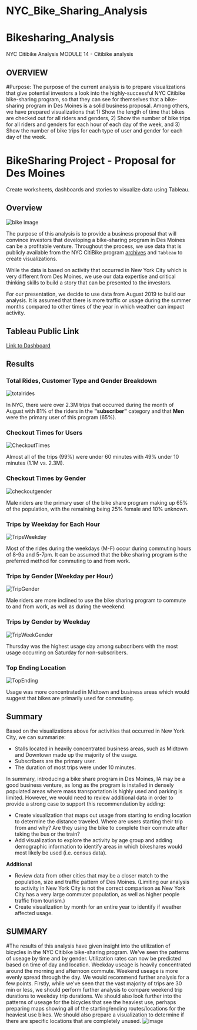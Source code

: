 # NYC_Bike_Sharing_Analysis

# Bikesharing_Analysis

NYC Citibike Analysis
MODULE 14 - Citibike analysis

## OVERVIEW
#Purpose:  The purpose of the current analysis is to prepare visualizations that give potential investors a look into the highly-successful NYC Citibike bike-sharing program, so that they can see for themselves that a bike-sharing program in Des Moines is a solid business proposal.  Among others, we have prepared visualizations that 1) Show the length of time that bikes are checked out for all riders and genders, 2) Show the number of bike trips for all riders and genders for each hour of each day of the week, and 3) Show the number of bike trips for each type of user and gender for each day of the week.


# BikeSharing Project - Proposal for Des Moines
Create worksheets, dashboards and stories to visualize data using Tableau.

## Overview

![bike image](https://github.com/amylio/BikeSharing/blob/main/Images/bike-sharing-best-bike-share-programs-1068x713.jpeg)

The purpose of this analysis is to provide a business proposal that will convince investors that developing a bike-sharing program in Des Moines can be a profitable venture. Throughout the process, we use data that is publicly available from the NYC CitiBike program [archives](https://s3.amazonaws.com/tripdata/index.html) and `Tableau` to create visualizations. 

While the data is based on activity that occurred in New York City which is very different from Des Moines, we use our data expertise and critical thinking skills to build a story that can be presented to the investors. 

For our presentation, we decide to use data from August 2019 to build our analysis. It is assumed that there is more traffic or usage during the summer months compared to other times of the year in which weather can impact activity.

## Tableau Public Link

[Link to Dashboard](https://public.tableau.com/profile/amy.lio#!/vizhome/NYC_CitiBike_Challenge_Submission/BikeShareAnalysis-Deliverable3)

## Results

### Total Rides, Customer Type and Gender Breakdown

![totalrides](https://github.com/amylio/BikeSharing/blob/main/Images/TotalRidesUserGender2.png)

In NYC, there were over 2.3M trips that occurred during the month of August with 81% of the riders in the **"subscriber"** category and that **Men** were the primary user of this program (65%).


### Checkout Times for Users

![CheckoutTimes](https://github.com/amylio/BikeSharing/blob/main/Images/CheckoutTimes%20(Del%202%2C%20part%201).png)

Almost all of the trips (99%) were under 60 minutes with 49% under 10 minutes (1.1M vs. 2.3M).


### Checkout Times by Gender

![checkoutgender](https://github.com/amylio/BikeSharing/blob/main/Images/CheckoutTimesByGender%20(Del%202%2C%20part%202).png)

Male riders are the primary user of the bike share program making up 65% of the population, with the remaining being 25% female and 10% unknown.


### Trips by Weekday for Each Hour

![TripsWeekday](https://github.com/amylio/BikeSharing/blob/main/Images/TripsWeekday%20(Del%202%2C%20part%203).png)

Most of the rides during the weekdays (M-F) occur during commuting hours of 8-9a and 5-7pm. It can be assumed that the bike sharing program is the preferred method for commuting to and from work. 


### Trips by Gender (Weekday per Hour)

![TripGender](https://github.com/amylio/BikeSharing/blob/main/Images/TripsWeekdayGender%20(Del%202,%20part%204).png?raw=true)

Male riders are more inclined to use the bike sharing program to commute to and from work, as well as during the weekend.


### Trips by Gender by Weekday

![TripWeekGender](https://github.com/amylio/BikeSharing/blob/main/Images/TripsbyGender%20(Del%202%2C%20part%205).png)

Thursday was the highest usage day among subscribers with the most usage occurring on Saturday for non-subscribers.


### Top Ending Location

![TopEnding](https://github.com/amylio/BikeSharing/blob/main/Images/TopEndingLocation.png)

Usage was more concentrated in Midtown and business areas which would suggest that bikes are primarily used for commuting.

## Summary

Based on the visualizations above for activities that occurred in New York City, we can summarize:

* Stalls located in heavily concentrated business areas, such as Midtown and Downtown made up the majority of the usage. 
* Subscribers are the primary user.
* The duration of most trips were under 10 minutes.

In summary, introducing a bike share program in Des Moines, IA may be a good business venture, as long as the program is installed in densely populated areas where mass transportation is highly used and parking is limited. However, we would need to review additional data in order to provide a strong case to support this recommendation by adding:

* Create visualization that maps out usage from starting to ending location to determine the distance traveled. Where are users starting their trip from and why? Are they using the bike to complete their commute after taking the bus or the train? 
* Add visualization to explore the activity by age group and adding demographic information to identify areas in which bikeshares would most likely be used (i.e. census data).

**Additional**

* Review data from other cities that may be a closer match to the population, size and traffic pattern of Des Moines. (Limiting our analysis to activity in New York City is not the correct comparison as New York City has a very large commuter population, as well as higher people traffic from tourism.)
* Create visualization by month for an entire year to identify if weather affected usage.

## SUMMARY
#The results of this analysis have given insight into the utilization of bicycles in the NYC Citibike bike-sharing program. We've seen the patterns of useage by time and by gender.  Utilization rates can now be predicted based on time of day and location.  Weekday useage is heavily concentrated around the morning and afternoon commute.  Weekend useage is more evenly spread through the day.  We would recommend further analysis for a few points.  Firstly, while we've seen that the vast majority of trips are 30 min or less, we should perform further analysis to compare weekend trip durations to weekday trip durations.  We should also look further into the patterns of useage for the bicycles that see the heaviest use, perhaps preparing maps showing all of the starting/ending routes/locations for the heaviest use bikes.  We should also prepare a visualization to determine if there are specific locations that are completely unused.
![image](https://user-images.githubusercontent.com/108506115/196607990-c1467ebb-4c1b-4345-8c43-4b00c5a2bff2.png)
